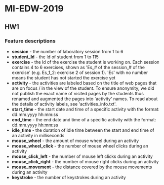 # MI-EDW-2019

## HW1

### Feature descriptions
* __session__ - 
the number of laboratory session from 1 to 6
* __student_Id__ - 
the Id of student from 1 to 115
* __exercise__ - 
the Id of the exercise the student is working on. Each session contains 4 to 6 exercises, shown as 'Es_# of the session_# of the exercise' (e.g. Es_1_2: exercise 2 of session 1).
'Es' with no number means the student has not started the exercise yet
* __activity__ - 
the activities are labeled based on the title of web pages that are on focus / in the view of the student.
To ensure anonymity, we did not publish the exact name of visited pages by the students thus renamed and augmented the pages into 'activity' names.
To read about the details of activity labels, see 'activities_info.txt'.
* __start_time__ - 
the start date and time of a specific activity with the format: dd.mm.yyyy hh:mm:ss
* __end_time__ - 
the end date and time of a specific activity with the format: dd.mm.yyyy hh:mm:ss
* __idle_time__ - 
the duration of idle time between the start and end time of an activity in milliseconds
* __mouse_wheel__ - 
the amount of mouse wheel during an activity
* __mouse_wheel_click__ - 
the number of mouse wheel clicks during an activity
* __mouse_click_left__ - 
the number of mouse left clicks during an activity
* __mouse_click_right__ - 
the number of mouse right clicks during an activity
* __mouse_movement__ - 
the distance covered by the mouse movements during an activity
* __keystroke__ - 
the number of keystrokes during an activity